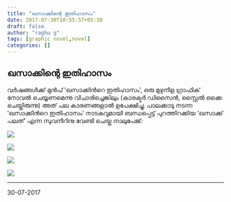 ```yaml
---
title: "ഖസാക്കിന്റെ ഇതിഹാസം"
date: 2017-07-30T10:55:57+05:30
draft: false
author: "raghu g"
tags: [graphic novel,novel]
categories: []
---
```


## ഖസാക്കിന്റെ ഇതിഹാസം

വര്‍ഷങ്ങള്‍ക്ക് മുന്‍പ് ‘ഖസാക്കിന്‍റെ ഇതിഹാസം’, ഒരു മുഴുനീള ഗ്രാഫിക് നോവല്‍ ചെയ്യണമെന്നു വിചാരിച്ചെങ്കിലും (കാരക്ടര്‍ ഡിസൈന്‍, സ്റ്റൈല്‍ ഒക്കെ ചെയ്തിരുന്നു) അത് പല കാരണങ്ങളാല്‍ ഉപേക്ഷിച്ചു. പാലക്കാടു നടന്ന ‘ഖസാക്കിന്‍റെ ഇതിഹാസം’ നാടകവുമായി ബന്ധപ്പെട്ട് പുറത്തിറക്കിയ ‘ഖസാക്ക് പലത്’ എന്ന സുവനീറിനു വേണ്ടി ചെയ്ത നാലുപേജ്:

[![](https://3.bp.blogspot.com/-5CWgl7K-v-g/WqdpZAMuYDI/AAAAAAABpIc/Hgr_3OYnqE0k6ZxG0HqEkvMfVYvjhR0RACLcBGAs/s400/1.jpg)](https://3.bp.blogspot.com/-5CWgl7K-v-g/WqdpZAMuYDI/AAAAAAABpIc/Hgr_3OYnqE0k6ZxG0HqEkvMfVYvjhR0RACLcBGAs/s1600/1.jpg)

  

[![](https://2.bp.blogspot.com/-0rr9xUgXexk/WqdpZnf-s7I/AAAAAAABpIk/m9i4_i0RhZY6L1Yfk-NVWGXrLk4z4d4PgCLcBGAs/s400/2.jpg)](https://2.bp.blogspot.com/-0rr9xUgXexk/WqdpZnf-s7I/AAAAAAABpIk/m9i4_i0RhZY6L1Yfk-NVWGXrLk4z4d4PgCLcBGAs/s1600/2.jpg)

  

[![](https://3.bp.blogspot.com/-KK6XLBdvwng/WqdpZkG5tAI/AAAAAAABpIg/fh3RsKCaWGw40wWKm8mvqVwi5h8O1s56ACLcBGAs/s400/3.jpg)](https://3.bp.blogspot.com/-KK6XLBdvwng/WqdpZkG5tAI/AAAAAAABpIg/fh3RsKCaWGw40wWKm8mvqVwi5h8O1s56ACLcBGAs/s1600/3.jpg)

  

[![](https://3.bp.blogspot.com/-IDdSbHoG-_E/WqdpaIuE9BI/AAAAAAABpIo/8jyxAvOxBuwfHg1aiHwe8GDI_11lF5NEwCLcBGAs/s400/4.jpg)](https://3.bp.blogspot.com/-IDdSbHoG-_E/WqdpaIuE9BI/AAAAAAABpIo/8jyxAvOxBuwfHg1aiHwe8GDI_11lF5NEwCLcBGAs/s1600/4.jpg)

---

30-07-2017
